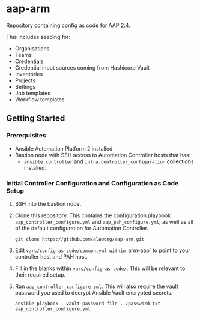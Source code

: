 # aap-arm

Repository containing config as code for AAP 2.4.

This includes seeding for:

* Organisations
* Teams
* Credentials
* Credential input sources coming from Hashicorp Vault
* Inventories
* Projects
* Settings
* Job templates
* Workflow templates

## Getting Started

### Prerequisites

* Ansible Automation Platform 2 installed
* Bastion node with SSH access to Automation Controller hosts that has:
  * `ansible.controller` and `infra.controller_configuration` collections installed.

### Initial Controller Configuration and Configuration as Code Setup

1. SSH into the bastion node.

2. Clone this repository. This contains the configuration playbook `aap_controller_configure.yml` and `aap_pah_configure.yml`, as well as all of the default configuration for Automation Controller.

    `git clone https://github.com/alawong/aap-arm.git`

3. Edit `vars/config-as-code/common.yml within `arm-aap` to point to your controller host and PAH host.

4. Fill in the blanks within `vars/config-as-code/`. This will be relevant to their required setup.

5. Run `aap_controller_configure.yml`. This will also require the vault password you used to decrypt Ansible Vault encrypted secrets.

    `ansible-playbook --vault-password-file ../password.txt aap_controller_configure.yml`

